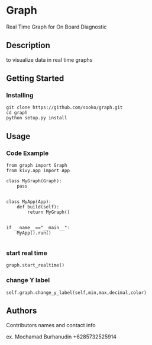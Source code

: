 # Graph
Real Time Graph for On Board Diagnostic



## Description
to visualize data in real time graphs

## Getting Started


### Installing
```
git clone https://github.com/sooko/graph.git
cd graph
python setup.py install
```
## Usage

### Code Example

```
from graph import Graph
from kivy.app import App

class MyGraph(Graph):
    pass


class MyApp(App):
    def build(self):
        return MyGraph()


if __name__=="__main__":
    MyApp().run()


```
### start real time

```
graph.start_realtime()

```
### change Y label
```
self.graph.change_y_label(self,min,max,decimal,color)

```


### 


## Authors

Contributors names and contact info

ex. Mochamad Burhanudin +6285732525914

